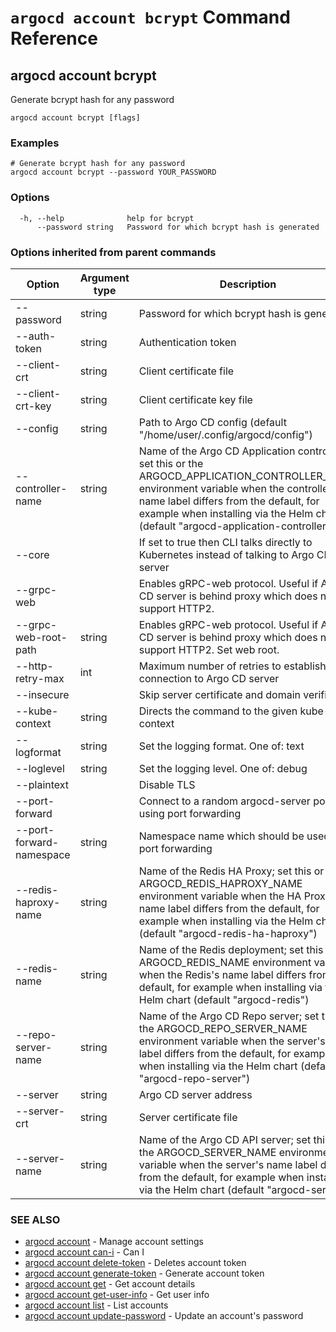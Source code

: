 # `argocd account bcrypt` Command Reference

## argocd account bcrypt

Generate bcrypt hash for any password

```
argocd account bcrypt [flags]
```

### Examples

```
# Generate bcrypt hash for any password 
argocd account bcrypt --password YOUR_PASSWORD
```

### Options

```
  -h, --help              help for bcrypt
      --password string   Password for which bcrypt hash is generated
```

### Options inherited from parent commands

| Option | Argument type | Description |
| ---------------- | ------ | ---- |
| --password | string | Password for which bcrypt hash is generated |
| --auth-token | string | Authentication token |
| --client-crt | string | Client certificate file |
| --client-crt-key | string | Client certificate key file |
| --config | string | Path to Argo CD config (default "/home/user/.config/argocd/config") |
| --controller-name | string | Name of the Argo CD Application controller; set this or the ARGOCD_APPLICATION_CONTROLLER_NAME environment variable when the controller's name label differs from the default, for example when installing via the Helm chart (default "argocd-application-controller") |
| --core | |If set to true then CLI talks directly to Kubernetes instead of talking to Argo CD API server |
| --grpc-web | |Enables gRPC-web protocol. Useful if Argo CD server is behind proxy which does not support HTTP2. |
| --grpc-web-root-path | string | Enables gRPC-web protocol. Useful if Argo CD server is behind proxy which does not support HTTP2. Set web root. |
| --http-retry-max | int | Maximum number of retries to establish http connection to Argo CD server |
| --insecure | |Skip server certificate and domain verification |
| --kube-context | string | Directs the command to the given kube-context |
| --logformat | string | Set the logging format. One of: text|json (default "text") |
| --loglevel | string | Set the logging level. One of: debug|info|warn|error (default "info") |
| --plaintext | |Disable TLS |
| --port-forward | |Connect to a random argocd-server port using port forwarding |
| --port-forward-namespace | string | Namespace name which should be used for port forwarding |
| --redis-haproxy-name | string | Name of the Redis HA Proxy; set this or the ARGOCD_REDIS_HAPROXY_NAME environment variable when the HA Proxy's name label differs from the default, for example when installing via the Helm chart (default "argocd-redis-ha-haproxy") |
| --redis-name | string | Name of the Redis deployment; set this or the ARGOCD_REDIS_NAME environment variable when the Redis's name label differs from the default, for example when installing via the Helm chart (default "argocd-redis") |
| --repo-server-name | string | Name of the Argo CD Repo server; set this or the ARGOCD_REPO_SERVER_NAME environment variable when the server's name label differs from the default, for example when installing via the Helm chart (default "argocd-repo-server") |
| --server | string | Argo CD server address |
| --server-crt | string | Server certificate file |
| --server-name | string | Name of the Argo CD API server; set this or the ARGOCD_SERVER_NAME environment variable when the server's name label differs from the default, for example when installing via the Helm chart (default "argocd-server") |

### SEE ALSO

* [argocd account](argocd_account.md)	 - Manage account settings
* [argocd account can-i](argocd_account_can-i.md)	 - Can I
* [argocd account delete-token](argocd_account_delete-token.md)	 - Deletes account token
* [argocd account generate-token](argocd_account_generate-token.md)	 - Generate account token
* [argocd account get](argocd_account_get.md)	 - Get account details
* [argocd account get-user-info](argocd_account_get-user-info.md)	 - Get user info
* [argocd account list](argocd_account_list.md)	 - List accounts
* [argocd account update-password](argocd_account_update-password.md)	 - Update an account's password